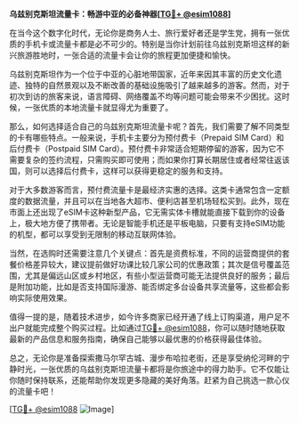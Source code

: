 **乌兹别克斯坦流量卡：畅游中亚的必备神器[[TG💪+ @esim1088](https://t.me/s/esim1088)]**

在当今这个数字化时代，无论你是商务人士、旅行爱好者还是学生党，拥有一张优质的手机卡或流量卡都是必不可少的。特别是当你计划前往乌兹别克斯坦这样的新兴旅游胜地时，一张合适的流量卡会让你的旅程更加便捷和愉快。

乌兹别克斯坦作为一个位于中亚的心脏地带国家，近年来因其丰富的历史文化遗迹、独特的自然景观以及不断改善的基础设施吸引了越来越多的游客。然而，对于初次到访的旅客来说，语言障碍、网络覆盖不均等问题可能会带来不少困扰。这时候，一张优质的本地流量卡就显得尤为重要了。

那么，如何选择适合自己的乌兹别克斯坦流量卡呢？首先，我们需要了解不同类型的卡有哪些特点。一般来说，手机卡主要分为预付费卡（Prepaid SIM Card）和后付费卡（Postpaid SIM Card）。预付费卡非常适合短期停留的游客，因为它不需要复杂的签约流程，只需购买即可使用；而如果你打算长期居住或者经常往返该国，则可以选择后付费卡，这样可以获得更稳定的服务和支持。

对于大多数游客而言，预付费流量卡是最经济实惠的选择。这类卡通常包含一定额度的数据流量，并且可以在当地各大超市、便利店甚至机场轻松买到。此外，现在市面上还出现了eSIM卡这种新型产品，它无需实体卡槽就能直接下载到你的设备上，极大地方便了携带者。无论是智能手机还是平板电脑，只要有支持eSIM功能的机型，都可以享受到无限制的移动互联网体验。

当然，在选购时还需要注意几个关键点：首先是资费标准，不同的运营商提供的套餐价格差异较大，建议提前做好功课比较几家公司的优惠政策；其次是信号覆盖范围，尤其是偏远山区或乡村地区，有些小型运营商可能无法提供良好的服务；最后是附加功能，比如是否支持国际漫游、能否绑定多台设备共享流量等，这些都会影响实际使用效果。

值得一提的是，随着技术进步，如今许多商家已经开通了线上订购渠道，用户足不出户就能完成整个购买过程。比如通过[TG💪+ @esim1088](https://t.me/s/esim1088)，你可以随时随地获取最新的产品信息和服务指南，确保自己能够以最优惠的价格获得最佳体验。

总之，无论你是准备探索撒马尔罕古城、漫步布哈拉老街，还是享受纳伦河畔的宁静时光，一张优质的乌兹别克斯坦流量卡都将是你旅途中的得力助手。它不仅能让你随时保持联系，还能帮助你发现更多隐藏的美好角落。赶紧为自己挑选一款心仪的流量卡吧！

[[TG💪+ @esim1088](https://t.me/s/esim1088) ![Image](https://i.postimg.cc/4NQfJmqS/Snipaste-2025-05-13-00-14-12.png)]